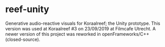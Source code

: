 # reef-unity

Generative audio-reactive visuals for Koraalreef; the Unity prototype. This version was used at Koraalreef #3 on 23/09/2019 at Filmcafe Utrecht. A newer version of this project was reworked in openFrameworks/C++ (closed-source).
